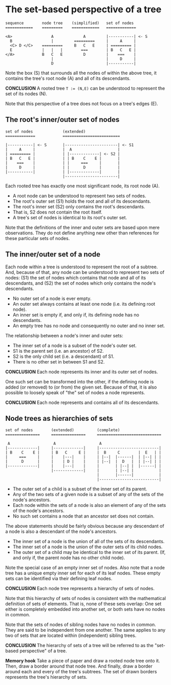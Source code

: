 
<!-- ======================================================================= -->
# The set-based perspective of a tree

```
sequence        node tree    (simplified)   set of nodes
============    =========    ============   =============

<A>                 A             A         |-----------| <- S
  B                 |         =========     |     A     |
  <C> D </C>    =========     B   C   E     | ========= |
  E             |   |   |        ===        | B   C   E |
</A>            B   C   E         D         |    ===    |
                    |                       |     D     |
                    D                       |-----------|
```

Note the box (S) that surrounds all the nodes of within the above tree,
it contains the tree's root node (A) and all of its descendants.

**CONCLUSION**
A rooted tree `T := (N,E)` can be understood
to represent the set of its nodes (N).

Note that this perspective of a tree does not focus on a tree's edges (E).

<!-- ======================================================================= -->
## The root's inner/outer set of nodes

```
set of nodes             (extended)
=============            =========================

|-----------| <- S       |-----------------------| <- S1
|     A     |            |  A                    |
| ========= |            | |-------------| <- S2 |
| B   C   E |            | | B    C    E |       |
|    ===    |            | |     ===     |       |
|     D     |            | |      D      |       |
|-----------|            | |-------------|       |
                         |-----------------------|
```

Each rooted tree has exactly one most significant node, its root node (A).

* A root node can be understood to represent two sets of nodes.
* The root's outer set (S1) holds the root and all of its descendants.
* The root's inner set (S2) only contains the root's descendants.
* That is, S2 does not contain the root itself.
* A tree's set of nodes is identical to its root's outer set.

Note that the definitions of the inner and outer sets are based upon mere
observations. They do not define anything new other than references for
these particular sets of nodes.

<!-- ======================================================================= -->
## The inner/outer set of a node

Each node within a tree is understood to represent the root of a subtree. And,
because of that, any node can be understood to represent two sets of nodes:
(S1) the set of nodes which contains that node and all of its descendants, and
(S2) the set of nodes which only contains the node's descendants.

* No outer set of a node is ever empty.
* An outer set always contains at least one node (i.e. its defining root node).
* An inner set is empty if, and only if, its defining node has no descendants.
* An empty tree has no node and consequently no outer and no inner set.

The relationship between a node's inner and outer sets:

* The inner set of a node is a subset of the node's outer set.
* S1 is the parent set (i.e. an ancestor) of S2.
* S2 is the only child set (i.e. a descendant) of S1.
* There is no other set in between S1 and S2.

**CONCLUSION**
Each node represents its inner and its outer set of nodes.

One such set can be transformed into the other, if the defining node is added
(or removed) to (or from) the given set. Because of that, it is also possible
to loosely speak of "the" set of nodes a node represents.

**CONCLUSION**
Each node represents and contains all of its descendants.

<!-- ======================================================================= -->
## Node trees as hierarchies of sets

```
set of nodes        (extended)          (complete)
===============     ===============     ============================

 A                   A                   A
|-------------|     |-------------|     |--------------------------|
| B    C    E |     | B   C     E |     |  B     C        |  E   | |
|     ===     |     |    |---|    |     | |--|  |------|  | |--| | |
|      D      |     |    | D |    |     | |--|  |  D   |  | |--| | |
|-------------|     |    |---|    |     |       | |--| |  |------| |
                    |-------------|     |       | |--| |           |
                                        |       |------|           |
                                        |--------------------------|
```

* The outer set of a child is a subset of the inner set of its parent.
* Any of the two sets of a given node is a subset
  of any of the sets of the node's ancestors.
* Each node within the sets of a node is also
  an element of any of the sets of the node's ancestors.
* No such set contains a node that an ancestor set does not contain.

The above statements should be fairly obvious because
any descendant of a node is also a descendant of the node's ancestors.

* The inner set of a node is the union of all of the sets of its descendants.
* The inner set of a node is the union of the outer sets of its child nodes.
* The outer set of a child may be identical to the inner set of its parent.
  (If, and only if, the parent node has no other child node).

Note the special case of an empty inner set of nodes. Also note that a node
tree has a unique empty inner set for each of its leaf nodes. These empty
sets can be identified via their defining leaf nodes.

**CONCLUSION**
Each node tree represents a hierarchy of sets of nodes.

Note that this hierarchy of sets of nodes is consistent with the mathematical
definition of sets of elements. That is, none of these sets overlap: One set
either is completely embedded into another set, or both sets have no nodes in
common.

Note that the sets of nodes of sibling nodes have no nodes in common. They are
said to be independent from one another. The same applies to any two of sets
that are located within (independent) sibling trees.

**CONCLUSION**
The hierarchy of sets of a tree will be referred to as the
"set-based perspective" of a tree.

**Memory hook**
Take a piece of paper and draw a rooted node tree onto it. Then, draw a border
around that node tree. And finally, draw a border around each and every of the
tree's subtrees. The set of drawn borders represents the tree's hierarchy of
sets.
